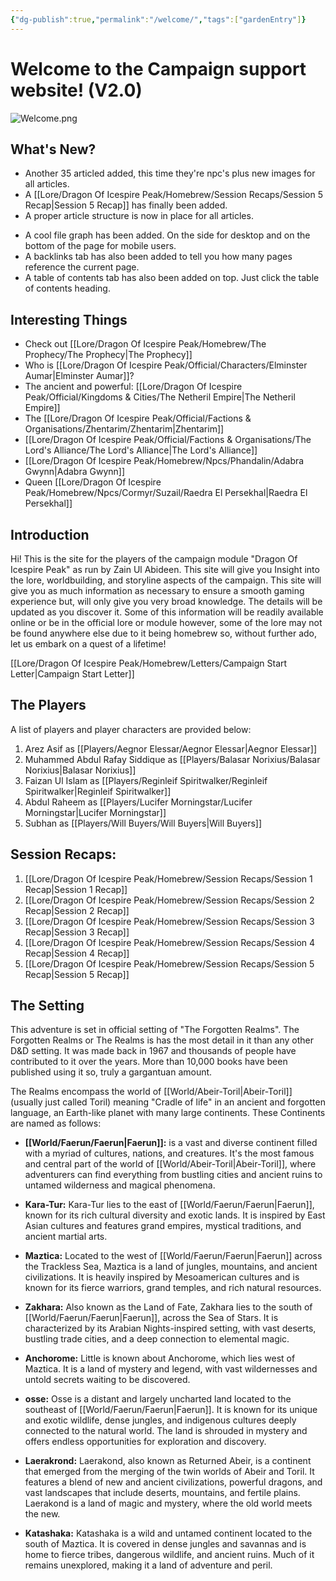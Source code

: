 ```yaml
---
{"dg-publish":true,"permalink":"/welcome/","tags":["gardenEntry"]}
---
```


# Welcome to the Campaign support website! (V2.0)

![Welcome.png](/img/user/Images/Welcome.png)
## What's New?

* Another 35 articled added, this time they're npc's plus new images for all articles.
* A [[Lore/Dragon Of Icespire Peak/Homebrew/Session Recaps/Session 5 Recap\|Session 5 Recap]] has finally been added.
* A proper article structure is now in place for all articles.
- A cool file graph has been added. On the side for desktop and on the bottom of the page for mobile users.
- A backlinks tab has also been added to tell you how many pages reference the current page.
- A table of contents tab has also been added on top. Just click the table of contents heading.
## Interesting Things

- Check out [[Lore/Dragon Of Icespire Peak/Homebrew/The Prophecy/The Prophecy\|The Prophecy]]
- Who is [[Lore/Dragon Of Icespire Peak/Official/Characters/Elminster Aumar\|Elminster Aumar]]?
- The ancient and powerful: [[Lore/Dragon Of Icespire Peak/Official/Kingdoms & Cities/The Netheril Empire\|The Netheril Empire]]
- The  [[Lore/Dragon Of Icespire Peak/Official/Factions & Organisations/Zhentarim/Zhentarim\|Zhentarim]]
- [[Lore/Dragon Of Icespire Peak/Official/Factions & Organisations/The Lord's Alliance/The Lord's Alliance\|The Lord's Alliance]]
- [[Lore/Dragon Of Icespire Peak/Homebrew/Npcs/Phandalin/Adabra Gwynn\|Adabra Gwynn]]
- Queen [[Lore/Dragon Of Icespire Peak/Homebrew/Npcs/Cormyr/Suzail/Raedra El Persekhal\|Raedra El Persekhal]]
## Introduction

Hi! This is the site for the players of the campaign module "Dragon Of Icespire Peak" as run by Zain Ul Abideen. This site will give you Insight into the lore, worldbuilding, and storyline aspects of the campaign. This site will give you as much information as necessary to ensure a smooth gaming experience but, will only give you very broad knowledge. The details will be updated as you discover it. Some of this information will be readily available online or be in the official lore or module however, some of the lore may not be found anywhere else due to it being homebrew so, without further ado, let us embark on a quest of a lifetime!

[[Lore/Dragon Of Icespire Peak/Homebrew/Letters/Campaign Start Letter\|Campaign Start Letter]]
## The Players

A list of players and player characters are provided below:

1. Arez Asif as [[Players/Aegnor Elessar/Aegnor Elessar\|Aegnor Elessar]]
2. Muhammed Abdul Rafay Siddique as [[Players/Balasar Norixius/Balasar Norixius\|Balasar Norixius]]
3. Faizan Ul Islam as [[Players/Reginleif Spiritwalker/Reginleif Spiritwalker\|Reginleif Spiritwalker]]
4. Abdul Raheem as [[Players/Lucifer Morningstar/Lucifer Morningstar\|Lucifer Morningstar]]
5. Subhan as [[Players/Will Buyers/Will Buyers\|Will Buyers]]
## Session Recaps:

1. [[Lore/Dragon Of Icespire Peak/Homebrew/Session Recaps/Session 1 Recap\|Session 1 Recap]]
2. [[Lore/Dragon Of Icespire Peak/Homebrew/Session Recaps/Session 2 Recap\|Session 2 Recap]]
3. [[Lore/Dragon Of Icespire Peak/Homebrew/Session Recaps/Session 3 Recap\|Session 3 Recap]]
4. [[Lore/Dragon Of Icespire Peak/Homebrew/Session Recaps/Session 4 Recap\|Session 4 Recap]]
5. [[Lore/Dragon Of Icespire Peak/Homebrew/Session Recaps/Session 5 Recap\|Session 5 Recap]]
## The Setting

This adventure is set in official setting of "The Forgotten Realms". The Forgotten Realms or The Realms is has the most detail in it than any other D&D setting. It was made back in 1967 and thousands of people have contributed to it over the years. More than 10,000 books have been published using it so, truly a gargantuan amount. 

The Realms encompass the world of [[World/Abeir-Toril\|Abeir-Toril]] (usually just called Toril) meaning "Cradle of life" in an ancient and forgotten language, an Earth-like planet with many large continents. These Continents are named as follows:

- **[[World/Faerun/Faerun\|Faerun]]:** is a vast and diverse continent filled with a myriad of cultures, nations, and creatures. It's the most famous and central part of the world of [[World/Abeir-Toril\|Abeir-Toril]], where adventurers can find everything from bustling cities and ancient ruins to untamed wilderness and magical phenomena.

- **Kara-Tur:** Kara-Tur lies to the east of [[World/Faerun/Faerun\|Faerun]], known for its rich cultural diversity and exotic lands. It is inspired by East Asian cultures and features grand empires, mystical traditions, and ancient martial arts.

- **Maztica:** Located to the west of [[World/Faerun/Faerun\|Faerun]] across the Trackless Sea, Maztica is a land of jungles, mountains, and ancient civilizations. It is heavily inspired by Mesoamerican cultures and is known for its fierce warriors, grand temples, and rich natural resources.

- **Zakhara:** Also known as the Land of Fate, Zakhara lies to the south of [[World/Faerun/Faerun\|Faerun]], across the Sea of Stars. It is characterized by its Arabian Nights-inspired setting, with vast deserts, bustling trade cities, and a deep connection to elemental magic.
- **Anchorome:** Little is known about Anchorome, which lies west of Maztica. It is a land of mystery and legend, with vast wildernesses and untold secrets waiting to be discovered.

- **osse:** Osse is a distant and largely uncharted land located to the southeast of [[World/Faerun/Faerun\|Faerun]]. It is known for its unique and exotic wildlife, dense jungles, and indigenous cultures deeply connected to the natural world. The land is shrouded in mystery and offers endless opportunities for exploration and discovery.

- **Laerakrond:** Laerakond, also known as Returned Abeir, is a continent that emerged from the merging of the twin worlds of Abeir and Toril. It features a blend of new and ancient civilizations, powerful dragons, and vast landscapes that include deserts, mountains, and fertile plains. Laerakond is a land of magic and mystery, where the old world meets the new.

- **Katashaka:** Katashaka is a wild and untamed continent located to the south of Maztica. It is covered in dense jungles and savannas and is home to fierce tribes, dangerous wildlife, and ancient ruins. Much of it remains unexplored, making it a land of adventure and peril.
 


